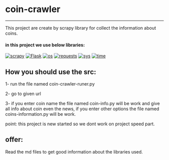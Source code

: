 # coin-crawler

---

This project are create by scrapy library for collect the information about coins.

#### in this project we use below libraries:

<a href="https://github.com/maskiiw"><img alt="scrapy" src="https://img.shields.io/badge/scrapy-60A839?style=for-the-badge&logo=scrapy&logoColor=f5f5f5"></a>
<a href="https://github.com/maskiiw"><img alt="Flask" src="https://img.shields.io/badge/Flask-000000?style=for-the-badge&logo=flask&logoColor=f5f5f5"></a>
<a href="https://github.com/maskiiw"><img alt="os" src="https://img.shields.io/badge/os-B10000?style=for-the-badge"></a>
<a href="https://github.com/maskiiw"><img alt="requests" src="https://img.shields.io/badge/requests-333333?style=for-the-badge"></a>
<a href="https://github.com/maskiiw"><img alt="sys" src="https://img.shields.io/badge/sys-4951F5?style=for-the-badge"></a>
<a href="https://github.com/maskiiw"><img alt="time" src="https://img.shields.io/badge/time-B366F6?style=for-the-badge"></a>

## How you should use the src:

1- run the file named coin-crawler-runer.py 

2- go to given url

3- if you enter coin name the file named coin-info.py will be work and give all info about coin even the news, if you enter other options the file named coins-information.py will be work.

point: this project is new started so we dont work on project speed part.


## offer:
Read the md files to get good information about the libraries used.

